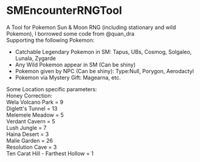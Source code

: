 # SMEncounterRNGTool
A Tool for Pokemon Sun & Moon RNG (including stationary and wild Pokemon), I borrowed some code from @quan_dra<br>
Supporting the following Pokemon:
- Catchable Legendary Pokemon in SM: Tapus, UBs, Cosmog, Solgaleo, Lunala, Zygarde
- Any Wild Pokemon appear in SM (Can be shiny)
- Pokemon given by NPC (Can be shiny): Type:Null, Porygon, Aerodactyl
- Pokemon via Mystery Gift: Magearna, etc.

Some Location specific parameters:<br>
Honey Correction:<br>
Wela Volcano Park = 9<br>
Diglett's Tunnel = 13<br>
Melemele Meadow = 5<br>
Verdant Cavern = 5<br>
Lush Jungle = 7<br>
Haina Desert = 3<br>
Malie Garden = 26<br>
Resolution Cave = 3<br>
Ten Carat Hill - Farthest Hollow = 1